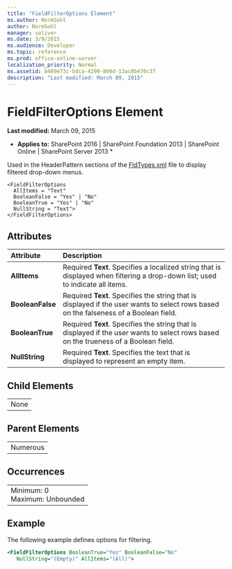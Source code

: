 ```yaml
---
title: "FieldFilterOptions Element"
ms.author: NormSohl
author: NormSohl
manager: soliver
ms.date: 3/9/2015
ms.audience: Developer
ms.topic: reference
ms.prod: office-online-server
localization_priority: Normal
ms.assetid: b409e73c-bdca-4299-860d-13ac0b470c37
description: "Last modified: March 09, 2015"
---
```


# FieldFilterOptions Element

 **Last modified:** March 09, 2015 
  
 * **Applies to:** SharePoint 2016 | SharePoint Foundation 2013 | SharePoint Online | SharePoint Server 2013 * 
  
Used in the HeaderPattern sections of the [FldTypes.xml](http://msdn.microsoft.com/library/8f8db866-03f8-4001-aae3-4c4102a7aed6%28Office.15%29.aspx) file to display filtered drop-down menus. 
  
```
<FieldFilterOptions
  AllItems = "Text"
  BooleanFalse = "Yes" | "No"
  BooleanTrue = "Yes" | "No"
  NullString = "Text">
</FieldFilterOptions>
```

## Attributes

|**Attribute**|**Description**|
|:-----|:-----|
|**AllItems** <br/> |Required **Text**. Specifies a localized string that is displayed when filtering a drop-down list; used to indicate all items.  <br/> |
|**BooleanFalse** <br/> |Required **Text**. Specifies the string that is displayed if the user wants to select rows based on the falseness of a Boolean field.  <br/> |
|**BooleanTrue** <br/> |Required **Text**. Specifies the string that is displayed if the user wants to select rows based on the trueness of a Boolean field.  <br/> |
|**NullString** <br/> |Required **Text**. Specifies the text that is displayed to represent an empty item.  <br/> |
   
## Child Elements

||
|:-----|
|None |
   
## Parent Elements

||
|:-----|
|Numerous |
   
## Occurrences

||
|:-----|
|Minimum: 0  <br/> Maximum: Unbounded  <br/> |
   
## Example

The following example defines options for filtering.
  
```XML
<FieldFilterOptions BooleanTrue="Yes" BooleanFalse="No" 
   NullString="(Empty)" AllItems="(All)">
```


